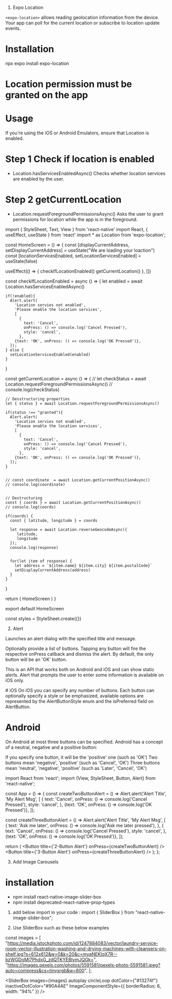 1. Expo Location

`<expo-location>` allows reading geolocation information from the device. Your app can poll for the current location or subscribe to location update events.



# Installation

npx expo install expo-location

# Location permission must be granted on the app


# Usage
If you're using the iOS or Android Emulators, ensure that Location is enabled.


# Step 1 Check if location is enabled
- Location.hasServicesEnabledAsync()
Checks whether location services are enabled by the user.


# Step 2 getCurrentLocation
- Location.requestForegroundPermissionsAsync()
Asks the user to grant permissions for location while the app is in the foreground.




import { StyleSheet, Text, View } from 'react-native'
import React, { useEffect, useState } from 'react'
import * as Location from 'expo-location';

const HomeScreen = () => {
   const [displayCurrentAddress, setDisplayCurrentAddress] = useState("We are loading your loaction")
   const [locationServicesEnabled, setLocationServicesEnabled] = useState(false)


   useEffect(() => {
     checkIfLocationEnabled()
     getCurrentLocation()
   }, [])

   const checkIfLocationEnabled = async () => {
    let enabled = await Location.hasServicesEnabledAsync()

    if(!enabled){
      Alert.alert(
        'Location servies not enabled', 
        'Please enable the location services', 
        [
          {
            text: 'Cancel',
            onPress: () => console.log('Cancel Pressed'),
            style: 'cancel',
          },
        {text: 'OK', onPress: () => console.log('OK Pressed')},
      ]);
    } else {
      setLocationServicesEnabled(enabled)
    }
   }


   const getCurrentLocation = async () => {
     // let checkStatus = await Location.requestForegroundPermissionsAsync()
    // console.log(checkStatus)

    // Desstructuring properties
    let { status } = await Location.requestForegroundPermissionsAsync()

    if(status !== "granted"){
      Alert.alert(
        'Location servies not enabled', 
        'Please enable the location services', 
        [
          {
            text: 'Cancel',
            onPress: () => console.log('Cancel Pressed'),
            style: 'cancel',
          },
        {text: 'OK', onPress: () => console.log('OK Pressed')},
      ]);
    }

    
    // const coordinate  = await Location.getCurrentPositionAsync()
    // console.log(coordinate)

    
    // Destructuring
    const { coords } = await Location.getCurrentPositionAsync()
    // console.log(coords)

    if(coords) {
      const { latitude, longitude } = coords

      let response = await Location.reverseGeocodeAsync({
         latitude, 
         longitude 
      });
      console.log(response)


      for(let item of response) {
        let address = `${item.name} ${item.city} ${item.postalCode}` 
        setDisplayCurrentAddress(address)
      }
    }
   }


  return (
    <View>
      <Text>HomeScreen</Text>
    </View>
  )
}

export default HomeScreen

const styles = StyleSheet.create({})









2. Alert 

Launches an alert dialog with the specified title and message.

Optionally provide a list of buttons. Tapping any button will fire the respective onPress callback and dismiss the alert. By default, the only button will be an 'OK' button.

This is an API that works both on Android and iOS and can show static alerts. Alert that prompts the user to enter some information is available on iOS only.


# iOS
On iOS you can specify any number of buttons. Each button can optionally specify a style or be emphasized, available options are represented by the AlertButtonStyle enum and the isPreferred field on AlertButton.



# Android
On Android at most three buttons can be specified. Android has a concept of a neutral, negative and a positive button:

If you specify one button, it will be the 'positive' one (such as 'OK')
Two buttons mean 'negative', 'positive' (such as 'Cancel', 'OK')
Three buttons mean 'neutral', 'negative', 'positive' (such as 'Later', 'Cancel', 'OK')


import React from 'react';
import {View, StyleSheet, Button, Alert} from 'react-native';

const App = () => {
  const createTwoButtonAlert = () =>
    Alert.alert('Alert Title', 'My Alert Msg', [
      {
        text: 'Cancel',
        onPress: () => console.log('Cancel Pressed'),
        style: 'cancel',
      },
      {text: 'OK', onPress: () => console.log('OK Pressed')},
    ]);



  const createThreeButtonAlert = () =>
    Alert.alert('Alert Title', 'My Alert Msg', [
      {
        text: 'Ask me later',
        onPress: () => console.log('Ask me later pressed'),
      },
      {
        text: 'Cancel',
        onPress: () => console.log('Cancel Pressed'),
        style: 'cancel',
      },
      {text: 'OK', onPress: () => console.log('OK Pressed')},
    ]);

  return (
    <View style={styles.container}>
      <Button title={'2-Button Alert'} onPress={createTwoButtonAlert} />
      <Button title={'3-Button Alert'} onPress={createThreeButtonAlert} />
    </View>
  );
};








3. Add Image Carousels

# installation 
- npm install react-native-image-slider-box
- npm install deprecated-react-native-prop-types

1. add below import in your code :
import { SliderBox } from "react-native-image-slider-box";



2. Use SliderBox such as these below examples

const images = [
        "https://media.istockphoto.com/id/1247884083/vector/laundry-service-room-vector-illustration-washing-and-drying-machines-with-cleansers-on-shelf.jpg?s=612x612&w=0&k=20&c=myaNEKlqX7R--bzWGDoMI7PhdxG_zdQTKYEBlymJQGk=",
        "https://images.pexels.com/photos/5591581/pexels-photo-5591581.jpeg?auto=compress&cs=tinysrgb&w=800",
  ];

<SliderBox images={images} />

<SliderBox 
    images={images} 
    autoplay
    circleLoop
    dotColor={"#13274f"}
    inactiveDotColor="#90A4AE"
    ImageComponentStyle={{
        borderRadius: 6,
        width: "94%"
    }}
/>










